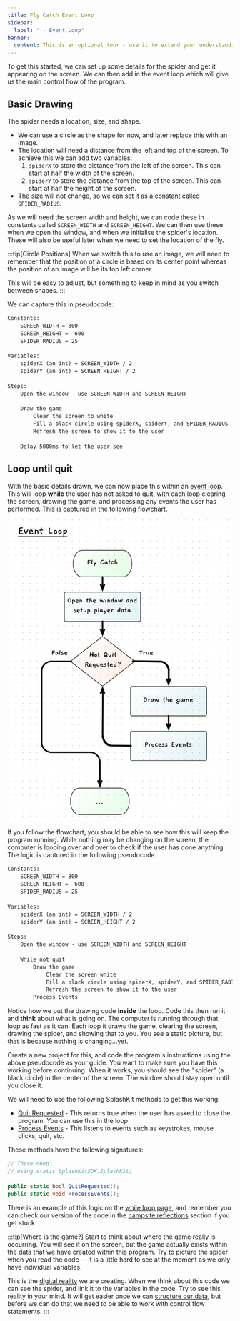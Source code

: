 ```yaml
---
title: Fly Catch Event Loop
sidebar:
  label: " - Event Loop"
banner: 
  content: This is an optional tour - use it to extend your understanding.
---
```


To get this started, we can set up some details for the spider and get it appearing on the screen. We can then add in the event loop which will give us the main control flow of the program.

## Basic Drawing

The spider needs a location, size, and shape.

- We can use a circle as the shape for now, and later replace this with an image.
- The location will need a distance from the left and top of the screen. To achieve this we can add two variables:
  1. `spiderX` to store the distance from the left of the screen. This can start at half the width of the screen.
  2. `spiderY` to store the distance from the top of the screen. This can start at half the height of the screen.
- The size will not change, so we can set it as a constant called `SPIDER_RADIUS`.

As we will need the screen width and height, we can code these in constants called `SCREEN_WIDTH` and `SCREEN_HEIGHT`. We can then use these when we open the window, and when we initialise the spider's location. These will also be useful later when we need to set the location of the fly.

:::tip[Circle Positions]
When we switch this to use an image, we will need to remember that the position of a circle is based on its center point whereas the position of an image will be its top left corner.

This will be easy to adjust, but something to keep in mind as you switch between shapes.
:::

We can capture this in pseudocode:

```txt
Constants:
    SCREEN_WIDTH = 800
    SCREEN_HEIGHT =  600
    SPIDER_RADIUS = 25

Variables:
    spiderX (an int) = SCREEN_WIDTH / 2
    spiderY (an int) = SCREEN_HEIGHT / 2

Steps:
    Open the window - use SCREEN_WIDTH and SCREEN_HEIGHT
  
    Draw the game
        Clear the screen to white
        Fill a black circle using spiderX, spiderY, and SPIDER_RADIUS
        Refresh the screen to show it to the user

    Delay 5000ms to let the user see
```

## Loop until quit

With the basic details drawn, we can now place this within an [event loop](/book/part-1-instructions/3-control-flow/2-trailside/04-1-while-loop#event-loops---dynamic-graphical-programs). This will loop **while** the user has not asked to quit, with each loop clearing the screen, drawing the game, and processing any events the user has performed. This is captured in the following flowchart.

![The flow chart showing the event loop for the fly catch game](./images/fly-catch-events.png)

If you follow the flowchart, you should be able to see how this will keep the program running. While nothing may be changing on the screen, the computer is looping over and over to check if the user has done anything. The logic is captured in the following pseudocode.

```txt
Constants:
    SCREEN_WIDTH = 800
    SCREEN_HEIGHT =  600
    SPIDER_RADIUS = 25

Variables:
    spiderX (an int) = SCREEN_WIDTH / 2
    spiderY (an int) = SCREEN_HEIGHT / 2

Steps:
    Open the window - use SCREEN_WIDTH and SCREEN_HEIGHT
    
    While not quit
        Draw the game
            Clear the screen white
            Fill a black circle using spiderX, spiderY, and SPIDER_RADIUS
            Refresh the screen to show it to the user
        Process Events
```

Notice how we put the drawing code **inside** the loop. Code this then run it and **think** about what is going on. The computer is running through that loop as fast as it can. Each loop it draws the game, clearing the screen, drawing the spider, and showing that to you. You see a static picture, but that is because nothing is changing...yet.

Create a new project for this, and code the program's instructions using the above pseudocode as your guide. You want to make sure you have this working before continuing. When it works, you should see the "spider" (a black circle) in the center of the screen. The window should stay open until you close it.

We will need to use the following SplashKit methods to get this working:

- [Quit Requested](https://splashkit.io/api/input/#quit-requested) - This returns true when the user has asked to close the program. You can use this in the loop
- [Process Events](https://splashkit.io/api/input/#process-events) - This listens to events such as keystrokes, mouse clicks, quit, etc.

These methods have the following signatures:

```cs
// These need:
// using static SplashKitSDK.SplashKit;

public static bool QuitRequested();
public static void ProcessEvents();
```

There is an example of this logic on the [while loop page](/book/part-1-instructions/3-control-flow/2-trailside/04-1-while-loop/#event-loops---dynamic-graphical-programs), and remember you can check our version of the code in the [campsite reflections](/book/part-1-instructions/3-control-flow/4-camp/3-fly-catch-events) section if you get stuck.

:::tip[Where is the game?]
Start to think about where the game really is occurring. You will see it on the screen, but the game actually exists within the data that we have created within this program. Try to picture the spider when you read the code -- it is a little hard to see at the moment as we only have individual variables.

This is the [digital reality](/book/part-0-getting-started/1-digital-realities/0-overview) we are creating. When we think about this code we can see the spider, and link it to the variables in the code. Try to see this reality in your mind. It will get easier once we can [structure our data](/book/part-2-organised-code/3-structuring-data/0-overview), but before we can do that we need to be able to work with control flow statements.
:::
